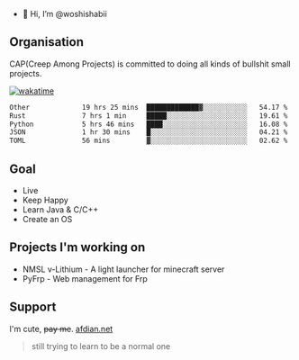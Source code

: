 - 👋 Hi, I’m @woshishabii

## Organisation

CAP(Creep Among Projects) is committed to doing all kinds of bullshit small projects.

[![wakatime](https://wakatime.com/badge/user/34d02784-acc1-4a16-82d7-33fdb53c4ed6.svg)](https://wakatime.com/@34d02784-acc1-4a16-82d7-33fdb53c4ed6)


<!--START_SECTION:waka-->

```txt
Other             19 hrs 25 mins  █████████████▓░░░░░░░░░░░   54.17 %
Rust              7 hrs 1 min     █████░░░░░░░░░░░░░░░░░░░░   19.61 %
Python            5 hrs 46 mins   ████░░░░░░░░░░░░░░░░░░░░░   16.08 %
JSON              1 hr 30 mins    █░░░░░░░░░░░░░░░░░░░░░░░░   04.21 %
TOML              56 mins         ▓░░░░░░░░░░░░░░░░░░░░░░░░   02.62 %
```

<!--END_SECTION:waka-->

## Goal
- Live
- Keep Happy
- Learn Java & C/C++
- Create an OS

## Projects I'm working on

- NMSL v-Lithium - A light launcher for minecraft server
- PyFrp - Web management for Frp


## Support
I'm cute, ~~pay me~~.
[afdian.net](https://afdian.net/a/woshishabi)

> still trying to learn to be a normal one

<!---
woshishabii/woshishabii is a ✨ special ✨ repository because its `README.md` (this file) appears on your GitHub profile.
You can click the Preview link to take a look at your changes.
--->
